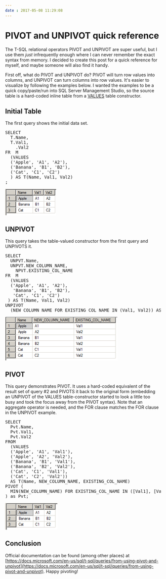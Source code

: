 ```yaml
---
date : 2017-05-08 11:29:08
---
```

# PIVOT and UNPIVOT quick reference

The T-SQL relational operators PIVOT and UNPIVOT are super useful, but I use them *just* infrequently enough where I can never remember the exact syntax from memory. I decided to create this post for a quick reference for myself, and maybe someone will also find it handy.

First off, what do PIVOT and UNPIVOT do? PIVOT will turn row values into columns, and UNPIVOT can turn columns into row values. It's easier to visualize by following the examples below. I wanted the examples to be a quick copy/paste/run into SQL Server Management Studio, so the source table is a hard-coded inline table from a [VALUES](https://docs.microsoft.com/en-us/sql/t-sql/queries/table-value-constructor-transact-sql) table constructor.

## Initial Table

The first query shows the initial data set.

<pre data-enlighter-language="sql">
SELECT
  T.Name,
  T.Val1,
    .Val2
FR  M
  (VALUES
  ('Apple', 'A1', 'A2'),
  ('Banana', 'B1', 'B2'),
  ('Cat', 'C1', 'C2')
  ) AS T(Name, Val1, Val2)
;
</pre>

![result set 1](/assets/img/resultset01.png)

## UNPIVOT

This query takes the table-valued constructor from the first query and UNPIVOTS it.

<pre data-enlighter-language="sql">
SELECT
  UNPVT.Name,
  UNPVT.NEW_COLUMN_NAME,
    NPVT.EXISTING_COL_NAME
FR  M
  (VALUES
  ('Apple', 'A1', 'A2'),
   'Banana', 'B1', 'B2'),
   'Cat', 'C1', 'C2')
 ) AS T(Name, Val1, Val2)
UNPIVOT
  (NEW_COLUMN_NAME FOR EXISTING_COL_NAME IN (Val1, Val2)) AS UNPVT;
</pre>

![result set 1](/assets/img/resultset02.png)

## PIVOT

This query demonstrates PIVOT. It uses a hard-coded equivalent of the result set of query #2 and PIVOTS it back to the original form (embedding an UNPIVOT of the VALUES table-constructor started to look a little too busy and took the focus away from the PIVOT syntax).  Note that an aggregate operator is needed, and the FOR clause matches the FOR clause in the UNPIVOT example.

<pre data-enlighter-language="sql">
SELECT
  Pvt.Name,
  Pvt.Val1,
  Pvt.Val2
FROM
  (VALUES
  ('Apple', 'A1', 'Val1'),
  ('Apple', 'A2', 'Val2'),
  ('Banana', 'B1', 'Val1'),
  ('Banana', 'B2', 'Val2'),
  ('Cat', 'C1', 'Val1'),
  ('Cat', 'C2', 'Val2'))
  AS T(Name, NEW_COLUMN_NAME, EXISTING_COL_NAME)
PIVOT (
  MIN(NEW_COLUMN_NAME) FOR EXISTING_COL_NAME IN ([Val1], [Val2])
) as Pvt;
</pre>

![result set 1](/assets/img/resultset03.png)

## Conclusion

Official documentation can be found (among other places) at [https://docs.microsoft.com/en-us/sql/t-sql/queries/from-using-pivot-and-unpivot](https://docs.microsoft.com/en-us/sql/t-sql/queries/from-using-pivot-and-unpivot). Happy pivoting!